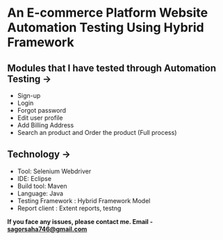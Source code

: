 # An E-commerce Platform Website Automation Testing Using Hybrid Framework

## Modules that I have tested through Automation Testing ->
- Sign-up
- Login
- Forgot password
- Edit user profile
- Add Billing Address
- Search an product and Order the product (Full process)

## Technology ->
- Tool: Selenium Webdriver
- IDE: Eclipse
- Build tool: Maven
- Language: Java
- Testing Framework : Hybrid Framework Model
- Report client : Extent reports, testng


**If you face any issues, please contact me.
Email - sagorsaha746@gmail.com**
